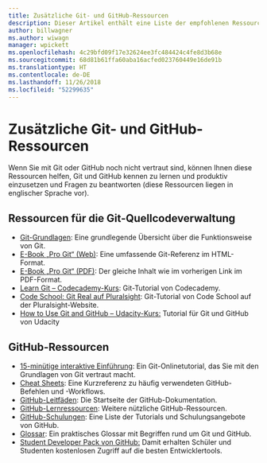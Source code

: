```yaml
---
title: Zusätzliche Git- und GitHub-Ressourcen
description: Dieser Artikel enthält eine Liste der empfohlenen Ressourcen für Git und GitHub, mit denen Sie sich optimal auf die Mitwirkung an docs.microsoft.com vorbereiten können.
author: billwagner
ms.author: wiwagn
manager: wpickett
ms.openlocfilehash: 4c29bfd09f17e32624ee3fc484424c4fe8d3b68e
ms.sourcegitcommit: 68d81b61ffa60aba16acfed023760449e16de91b
ms.translationtype: HT
ms.contentlocale: de-DE
ms.lasthandoff: 11/26/2018
ms.locfileid: "52299635"
---
```

# <a name="additional-git-and-github-resources"></a>Zusätzliche Git- und GitHub-Ressourcen

Wenn Sie mit Git oder GitHub noch nicht vertraut sind, können Ihnen diese Ressourcen helfen, Git und GitHub kennen zu lernen und produktiv einzusetzen und Fragen zu beantworten (diese Ressourcen liegen in englischer Sprache vor).

## <a name="git-source-control-resources"></a>Ressourcen für die Git-Quellcodeverwaltung

- [Git-Grundlagen](https://go.microsoft.com/fwlink/?linkid=853939): Eine grundlegende Übersicht über die Funktionsweise von Git.
- [E-Book „Pro Git“ (Web)](https://go.microsoft.com/fwlink/?linkid=853940): Eine umfassende Git-Referenz im HTML-Format.
- [E-Book „Pro Git“ (PDF)](https://progit2.s3.amazonaws.com/en/2016-03-22-f3531/progit-en.1084.pdf): Der gleiche Inhalt wie im vorherigen Link im PDF-Format.
- [Learn Git – Codecademy-Kurs](https://www.codecademy.com/learn/learn-git): Git-Tutorial von Codecademy.
- [Code School: Git Real auf Pluralsight](https://www.pluralsight.com/courses/code-school-git-real): Git-Tutorial von Code School auf der Pluralsight-Website.
- [How to Use Git and GitHub – Udacity-Kurs:](https://www.udacity.com/course/how-to-use-git-and-github--ud775) Tutorial für Git und GitHub von Udacity

## <a name="github-resources"></a>GitHub-Ressourcen

- [15-minütige interaktive Einführung](https://try.github.io/): Ein Git-Onlinetutorial, das Sie mit den Grundlagen von Git vertraut macht.
- [Cheat Sheets](https://go.microsoft.com/fwlink/?linkid=853941): Eine Kurzreferenz zu häufig verwendeten GitHub-Befehlen und -Workflows.
- [GitHub-Leitfäden](https://guides.github.com/): Die Startseite der GitHub-Dokumentation.
- [GitHub-Lernressourcen](https://help.github.com/articles/git-and-github-learning-resources/): Weitere nützliche GitHub-Ressourcen.
- [GitHub-Schulungen](https://services.github.com/training/): Eine Liste der Tutorials und Schulungsangebote von GitHub.
- [Glossar](https://help.github.com/articles/github-glossary): Ein praktisches Glossar mit Begriffen rund um Git und GitHub.
- [Student Developer Pack von GitHub:](https://education.github.com/pack) Damit erhalten Schüler und Studenten kostenlosen Zugriff auf die besten Entwicklertools.
